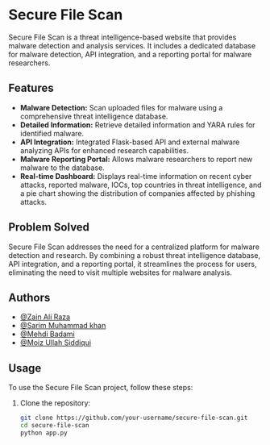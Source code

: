 # Secure File Scan

Secure File Scan is a threat intelligence-based website that provides malware detection and analysis services. It includes a dedicated database for malware detection, API integration, and a reporting portal for malware researchers.

## Features

- **Malware Detection:** Scan uploaded files for malware using a comprehensive threat intelligence database.
- **Detailed Information:** Retrieve detailed information and YARA rules for identified malware.
- **API Integration:** Integrated Flask-based API and external malware analyzing APIs for enhanced research capabilities.
- **Malware Reporting Portal:** Allows malware researchers to report new malware to the database.
- **Real-time Dashboard:** Displays real-time information on recent cyber attacks, reported malware, IOCs, top countries in threat intelligence, and a pie chart showing the distribution of companies affected by phishing attacks.

## Problem Solved

Secure File Scan addresses the need for a centralized platform for malware detection and research. By combining a robust threat intelligence database, API integration, and a reporting portal, it streamlines the process for users, eliminating the need to visit multiple websites for malware analysis.

## Authors
- [@Zain Ali Raza](https://www.linkedin.com/in/zain-ali-raza-7372b1219/)
- [@Sarim Muhammad khan](https://www.linkedin.com/in/sarim-mohammed-khan-65bb921a3/)
- [@Mehdi Badami](https://www.linkedin.com/in/mehdi-badami-bb1509258/)
- [@Moiz Ullah Siddiqui](https://www.linkedin.com/in/moiz-sid/)


## Usage

To use the Secure File Scan project, follow these steps:

1. Clone the repository:

   ```bash
   git clone https://github.com/your-username/secure-file-scan.git
   cd secure-file-scan
   python app.py
